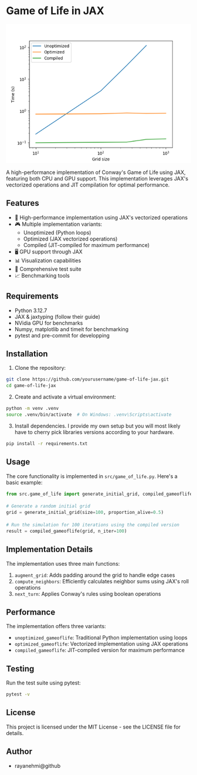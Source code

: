 # Game of Life in JAX

![Example benchmark Results](benchmark.png)


A high-performance implementation of Conway's Game of Life using JAX, featuring both CPU and GPU support. This implementation leverages JAX's vectorized operations and JIT compilation for optimal performance.

## Features

- 🚀 High-performance implementation using JAX's vectorized operations
- 🎮 Multiple implementation variants:
  - Unoptimized (Python loops)
  - Optimized (JAX vectorized operations)
  - Compiled (JIT-compiled for maximum performance)
- 🖥️ GPU support through JAX
- 📊 Visualization capabilities
- 🧪 Comprehensive test suite
- 📈 Benchmarking tools

## Requirements

- Python 3.12.7
- JAX & jaxtyping (follow their guide)
- NVidia GPU for benchmarks
- Numpy, matplotlib and timeit for benchmarking
- pytest and pre-commit for developping


## Installation

1. Clone the repository:
```bash
git clone https://github.com/yourusername/game-of-life-jax.git
cd game-of-life-jax
```

2. Create and activate a virtual environment:
```bash
python -m venv .venv
source .venv/bin/activate  # On Windows: .venv\Scripts\activate
```

3. Install dependencies. I provide my own setup but you will most likely have to cherry pick libraries versions according to your hardware.
```bash
pip install -r requirements.txt
```

## Usage

The core functionality is implemented in `src/game_of_life.py`. Here's a basic example:

```python
from src.game_of_life import generate_initial_grid, compiled_gameoflife

# Generate a random initial grid
grid = generate_initial_grid(size=100, proportion_alive=0.5)

# Run the simulation for 100 iterations using the compiled version
result = compiled_gameoflife(grid, n_iter=100)
```

## Implementation Details

The implementation uses three main functions:
1. `augment_grid`: Adds padding around the grid to handle edge cases
2. `compute_neighbors`: Efficiently calculates neighbor sums using JAX's roll operations
3. `next_turn`: Applies Conway's rules using boolean operations

## Performance

The implementation offers three variants:
- `unoptimized_gameoflife`: Traditional Python implementation using loops
- `optimized_gameoflife`: Vectorized implementation using JAX operations
- `compiled_gameoflife`: JIT-compiled version for maximum performance

## Testing

Run the test suite using pytest:
```bash
pytest -v
```



## License

This project is licensed under the MIT License - see the LICENSE file for details.

## Author

- rayanehmi@github

